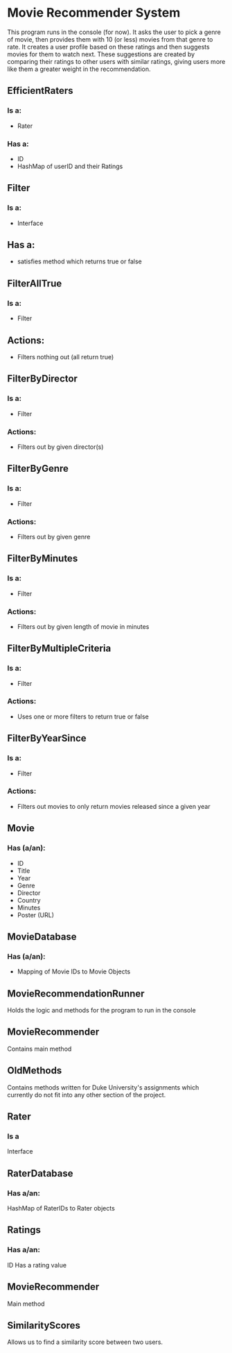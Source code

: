 
# Movie Recommender System
This program runs in the console (for now).
It asks the user to pick a genre of movie, then provides them with 10 (or less) movies from that genre to rate. It creates a user profile based on these ratings and then suggests  movies for them to watch next. These suggestions are created by comparing their ratings to other users with similar ratings, giving users more like them a greater weight in the recommendation.

## EfficientRaters
### Is a:
* Rater
### Has a:
* ID
* HashMap of userID and their Ratings

## Filter
### Is a:
* Interface
## Has a:
* satisfies method which returns true or false

## FilterAllTrue
### Is a:
* Filter
## Actions:
* Filters nothing out (all return true)

## FilterByDirector
### Is a:
* Filter
### Actions:
* Filters out by given director(s)


## FilterByGenre
### Is a:
* Filter
### Actions:
* Filters out by given genre


## FilterByMinutes
### Is a:
* Filter
### Actions:
* Filters out by given length of movie in minutes

## FilterByMultipleCriteria
### Is a:
* Filter
### Actions:
* Uses one or more filters to return true or false

## FilterByYearSince
### Is a:
* Filter
### Actions:
* Filters out movies to only return movies released since a given year

## Movie
### Has (a/an):
* ID
* Title
* Year
* Genre
* Director
* Country
* Minutes
* Poster (URL)

## MovieDatabase
### Has (a/an):
* Mapping of Movie IDs to Movie Objects

## MovieRecommendationRunner
Holds the logic and methods for the program to run in the console

## MovieRecommender
Contains main method

## OldMethods
Contains methods written for Duke University's assignments which currently do not fit into any other section of the project.

## Rater
### Is a
Interface

## RaterDatabase
### Has a/an:
HashMap of RaterIDs to Rater objects

## Ratings
### Has a/an:
ID
Has a rating value


## MovieRecommender
Main method

## SimilarityScores
Allows us to find a similarity score between two users.
